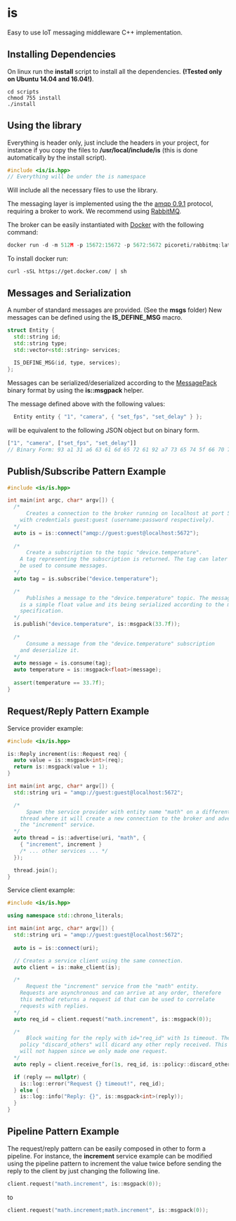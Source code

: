 is
===================

Easy to use IoT messaging middleware C++ implementation. 

Installing Dependencies
-----------------
On linux run the **install** script to install all the dependencies. 
**(!Tested only on Ubuntu 14.04 and 16.04!)**.

```shell
cd scripts
chmod 755 install
./install
```

Using the library
-----------------
Everything is header only, just include the headers in your project, for instance if
you copy the files to **/usr/local/include/is** (this is done automatically by the install script).

```c++
#include <is/is.hpp>
// Everything will be under the is namespace
```
Will include all the necessary files to use the library.

The messaging layer is implemented using the the 
[amqp 0.9.1](https://www.rabbitmq.com/specification.html) protocol, 
requiring a broker to work. We recommend using [RabbitMQ](https://www.rabbitmq.com/).

The broker can be easily instantiated with [Docker](https://www.docker.com/) with the following command:
```c++
docker run -d -m 512M -p 15672:15672 -p 5672:5672 picoreti/rabbitmq:latest
```
To install docker run: 
```shell
curl -sSL https://get.docker.com/ | sh
```

Messages and Serialization
----------
A number of standard messages are provided. (See the **msgs** folder)
New messages can be defined using the **IS_DEFINE_MSG** macro.

```c++
struct Entity {
  std::string id;
  std::string type;
  std::vector<std::string> services;
    
  IS_DEFINE_MSG(id, type, services);
};
```  
Messages can be serialized/deserialized according to the 
[MessagePack](http://msgpack.org/) binary format by using the 
**is::msgpack** helper.

The message defined above with the following values:  
```c++
  Entity entity { "1", "camera", { "set_fps", "set_delay" } }; 
```
will be equivalent to the following JSON object but on binary form. 

```javascript
["1", "camera", ["set_fps", "set_delay"]] 
// Binary Form: 93 a1 31 a6 63 61 6d 65 72 61 92 a7 73 65 74 5f 66 70 73 a9 73 65 74 5f 64 65 6c 61 79 
```

Publish/Subscribe Pattern Example
------------------

```c++
#include <is/is.hpp>

int main(int argc, char* argv[]) {
  /* 
      Creates a connection to the broker running on localhost at port 5672, 
    with credentials guest:guest (username:password respectively).
  */
  auto is = is::connect("amqp://guest:guest@localhost:5672");
  
  /*
      Create a subscription to the topic "device.temperature". 
    A tag representing the subscription is returned. The tag can later
    be used to consume messages.   
  */
  auto tag = is.subscribe("device.temperature");

  /*
      Publishes a message to the "device.temperature" topic. The messages 
    is a simple float value and its being serialized according to the msgpack 
    specification.   
  */
  is.publish("device.temperature", is::msgpack(33.7f));
  
  /*
      Consume a message from the "device.temperature" subscription
    and deserialize it.
  */
  auto message = is.consume(tag);
  auto temperature = is::msgpack<float>(message);
  
  assert(temperature == 33.7f);
}
```

Request/Reply Pattern Example
------------------

Service provider example:

```c++
#include <is/is.hpp>

is::Reply increment(is::Request req) {
  auto value = is::msgpack<int>(req);
  return is::msgpack(value + 1);
}

int main(int argc, char* argv[]) {
  std::string uri = "amqp://guest:guest@localhost:5672";

  /*
      Spawn the service provider with entity name "math" on a different 
    thread where it will create a new connection to the broker and advertise 
    the "increment" service. 
  */
  auto thread = is::advertise(uri, "math", {
    { "increment", increment }
    /* ... other services ... */
  });

  thread.join();
}
```

Service client example:

```c++
#include <is/is.hpp>

using namespace std::chrono_literals;

int main(int argc, char* argv[]) {
  std::string uri = "amqp://guest:guest@localhost:5672";
  
  auto is = is::connect(uri);

  // Creates a service client using the same connection.
  auto client = is::make_client(is);

  /*
      Request the "increment" service from the "math" entity. 
    Requests are asynchronous and can arrive at any order, therefore
    this method returns a request id that can be used to correlate 
    requests with replies.  
  */
  auto req_id = client.request("math.increment", is::msgpack(0));

  /*
      Block waiting for the reply with id="req_id" with 1s timeout. The 
    policy "discard_others" will dicard any other reply received. This 
    will not happen since we only made one request.
  */
  auto reply = client.receive_for(1s, req_id, is::policy::discard_others);

  if (reply == nullptr) {
    is::log::error("Request {} timeout!", req_id);
  } else {
    is::log::info("Reply: {}", is::msgpack<int>(reply));
  }
}
```

Pipeline Pattern Example
------------------

The request/reply pattern can be easily composed in other to form a pipeline. 
For instance, the **increment** service example can be modified using the 
pipeline pattern to increment the value twice before sending the reply 
to the client by just changing the following line.

```c++
client.request("math.increment", is::msgpack(0));
```

to 

```c++
client.request("math.increment;math.increment", is::msgpack(0));
```